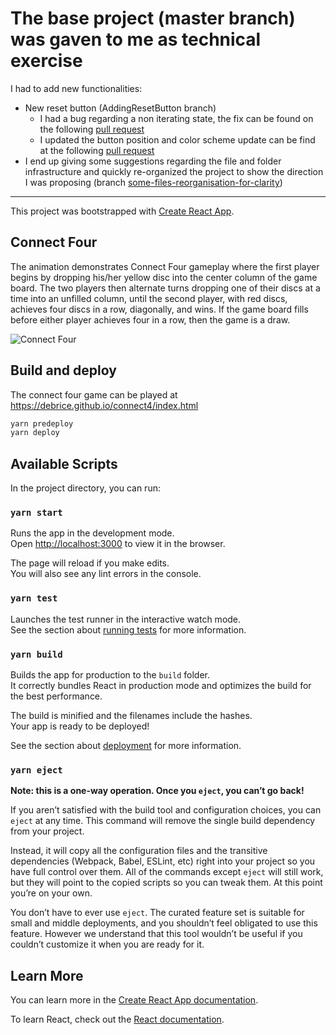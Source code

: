 # The base project (master branch) was gaven to me as technical exercise 

I had to add new functionalities: 
* New reset button (AddingResetButton branch)
  * I had a bug regarding a non iterating state, the fix can be found on the following [pull request](https://github.com/fhenderson/connect4/pull/1/files)
  * I updated the button position and color scheme update can be find at the following [pull request](https://github.com/fhenderson/connect4/pull/4/files) 
* I end up giving some suggestions regarding the file and folder infrastructure and quickly re-organized the project to show the direction I was proposing (branch [some-files-reorganisation-for-clarity](https://github.com/fhenderson/connect4/tree/some-files-reorganisation-for-clarity))

------------------------------------------



This project was bootstrapped with [Create React App](https://github.com/facebook/create-react-app).

## Connect Four

The animation demonstrates Connect Four gameplay where the first player begins
by dropping his/her yellow disc into the center column of the game board. The
two players then alternate turns dropping one of their discs at a time into an
unfilled column, until the second player, with red discs, achieves four discs
in a row, diagonally, and wins. If the game board fills before either player
achieves four in a row, then the game is a draw.

![Connect Four
](https://upload.wikimedia.org/wikipedia/commons/thumb/a/ad/Connect_Four.gif/220px-Connect_Four.gif)

## Build and deploy

The connect four game can be played at https://debrice.github.io/connect4/index.html

```sh
yarn predeploy
yarn deploy
```

## Available Scripts

In the project directory, you can run:

### `yarn start`

Runs the app in the development mode.<br />
Open [http://localhost:3000](http://localhost:3000) to view it in the browser.

The page will reload if you make edits.<br />
You will also see any lint errors in the console.

### `yarn test`

Launches the test runner in the interactive watch mode.<br />
See the section about [running tests](https://facebook.github.io/create-react-app/docs/running-tests) for more information.

### `yarn build`

Builds the app for production to the `build` folder.<br />
It correctly bundles React in production mode and optimizes the build for the best performance.

The build is minified and the filenames include the hashes.<br />
Your app is ready to be deployed!

See the section about [deployment](https://facebook.github.io/create-react-app/docs/deployment) for more information.

### `yarn eject`

**Note: this is a one-way operation. Once you `eject`, you can’t go back!**

If you aren’t satisfied with the build tool and configuration choices, you can `eject` at any time. This command will remove the single build dependency from your project.

Instead, it will copy all the configuration files and the transitive dependencies (Webpack, Babel, ESLint, etc) right into your project so you have full control over them. All of the commands except `eject` will still work, but they will point to the copied scripts so you can tweak them. At this point you’re on your own.

You don’t have to ever use `eject`. The curated feature set is suitable for small and middle deployments, and you shouldn’t feel obligated to use this feature. However we understand that this tool wouldn’t be useful if you couldn’t customize it when you are ready for it.

## Learn More

You can learn more in the [Create React App documentation](https://facebook.github.io/create-react-app/docs/getting-started).

To learn React, check out the [React documentation](https://reactjs.org/).
